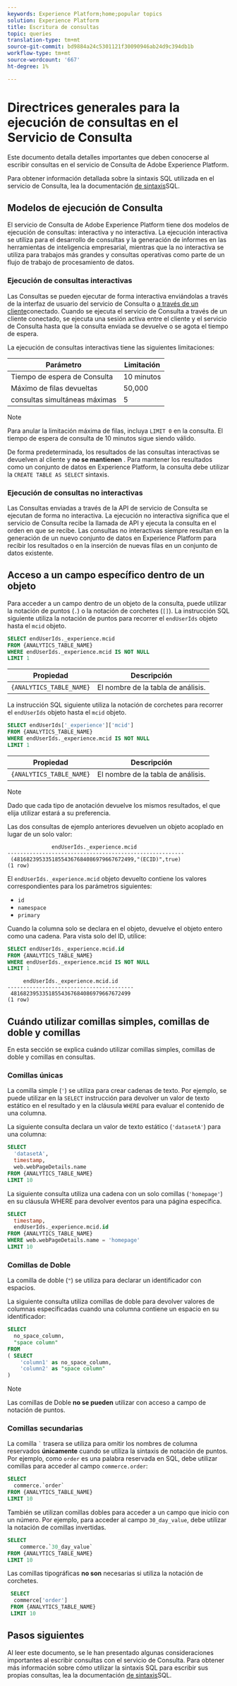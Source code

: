 ```yaml
---
keywords: Experience Platform;home;popular topics
solution: Experience Platform
title: Escritura de consultas
topic: queries
translation-type: tm+mt
source-git-commit: bd9884a24c5301121f30090946ab24d9c394db1b
workflow-type: tm+mt
source-wordcount: '667'
ht-degree: 1%

---
```



# Directrices generales para la ejecución de consultas en el Servicio de Consulta

Este documento detalla detalles importantes que deben conocerse al escribir consultas en el servicio de Consulta de Adobe Experience Platform.

Para obtener información detallada sobre la sintaxis SQL utilizada en el servicio de Consulta, lea la documentación [de sintaxis](../sql/syntax.md)SQL.

## Modelos de ejecución de Consulta

El servicio de Consulta de Adobe Experience Platform tiene dos modelos de ejecución de consultas: interactiva y no interactiva. La ejecución interactiva se utiliza para el desarrollo de consultas y la generación de informes en las herramientas de inteligencia empresarial, mientras que la no interactiva se utiliza para trabajos más grandes y consultas operativas como parte de un flujo de trabajo de procesamiento de datos.

### Ejecución de consultas interactivas

Las Consultas se pueden ejecutar de forma interactiva enviándolas a través de la interfaz de usuario del servicio de Consulta o [a través de un cliente](../clients/overview.md)conectado. Cuando se ejecuta el servicio de Consulta a través de un cliente conectado, se ejecuta una sesión activa entre el cliente y el servicio de Consulta hasta que la consulta enviada se devuelve o se agota el tiempo de espera.

La ejecución de consultas interactivas tiene las siguientes limitaciones:

| Parámetro | Limitación |
| --------- | ---------- |
| Tiempo de espera de Consulta | 10 minutos |
| Máximo de filas devueltas | 50,000 |
| consultas simultáneas máximas | 5 |

>[!NOTE]
>
>Para anular la limitación máxima de filas, incluya `LIMIT 0` en la consulta. El tiempo de espera de consulta de 10 minutos sigue siendo válido.

De forma predeterminada, los resultados de las consultas interactivas se devuelven al cliente y **no se mantienen** . Para mantener los resultados como un conjunto de datos en Experience Platform, la consulta debe utilizar la `CREATE TABLE AS SELECT` sintaxis.

### Ejecución de consultas no interactivas

Las Consultas enviadas a través de la API de servicio de Consulta se ejecutan de forma no interactiva. La ejecución no interactiva significa que el servicio de Consulta recibe la llamada de API y ejecuta la consulta en el orden en que se recibe. Las consultas no interactivas siempre resultan en la generación de un nuevo conjunto de datos en Experience Platform para recibir los resultados o en la inserción de nuevas filas en un conjunto de datos existente.

## Acceso a un campo específico dentro de un objeto

Para acceder a un campo dentro de un objeto de la consulta, puede utilizar la notación de puntos (`.`) o la notación de corchetes (`[]`). La instrucción SQL siguiente utiliza la notación de puntos para recorrer el `endUserIds` objeto hasta el `mcid` objeto.

```sql
SELECT endUserIds._experience.mcid
FROM {ANALYTICS_TABLE_NAME}
WHERE endUserIds._experience.mcid IS NOT NULL
LIMIT 1
```

| Propiedad | Descripción |
| -------- | ----------- |
| `{ANALYTICS_TABLE_NAME}` | El nombre de la tabla de análisis. |

La instrucción SQL siguiente utiliza la notación de corchetes para recorrer el `endUserIds` objeto hasta el `mcid` objeto.

```sql
SELECT endUserIds['_experience']['mcid']
FROM {ANALYTICS_TABLE_NAME}
WHERE endUserIds._experience.mcid IS NOT NULL
LIMIT 1
```

| Propiedad | Descripción |
| -------- | ----------- |
| `{ANALYTICS_TABLE_NAME}` | El nombre de la tabla de análisis. |

>[!NOTE]
>
>Dado que cada tipo de anotación devuelve los mismos resultados, el que elija utilizar estará a su preferencia.

Las dos consultas de ejemplo anteriores devuelven un objeto acoplado en lugar de un solo valor:

```console
              endUserIds._experience.mcid   
--------------------------------------------------------
 (48168239533518554367684086979667672499,"(ECID)",true)
(1 row)
```

El `endUserIds._experience.mcid` objeto devuelto contiene los valores correspondientes para los parámetros siguientes:

- `id`
- `namespace`
- `primary`

Cuando la columna solo se declara en el objeto, devuelve el objeto entero como una cadena. Para vista solo del ID, utilice:

```sql
SELECT endUserIds._experience.mcid.id
FROM {ANALYTICS_TABLE_NAME}
WHERE endUserIds._experience.mcid IS NOT NULL
LIMIT 1
```

```console
     endUserIds._experience.mcid.id 
----------------------------------------
 48168239533518554367684086979667672499
(1 row)
```

## Cuándo utilizar comillas simples, comillas de doble y comillas

En esta sección se explica cuándo utilizar comillas simples, comillas de doble y comillas en consultas.

### Comillas únicas

La comilla simple (`'`) se utiliza para crear cadenas de texto. Por ejemplo, se puede utilizar en la `SELECT` instrucción para devolver un valor de texto estático en el resultado y en la cláusula `WHERE` para evaluar el contenido de una columna.

La siguiente consulta declara un valor de texto estático (`'datasetA'`) para una columna:

```sql
SELECT 
  'datasetA',
  timestamp,
  web.webPageDetails.name
FROM {ANALYTICS_TABLE_NAME}
LIMIT 10
```

La siguiente consulta utiliza una cadena con un solo comillas (`'homepage'`) en su cláusula WHERE para devolver eventos para una página específica.

```sql
SELECT 
  timestamp,
  endUserIds._experience.mcid.id
FROM {ANALYTICS_TABLE_NAME}
WHERE web.webPageDetails.name = 'homepage'
LIMIT 10
```

### Comillas de Doble

La comilla de doble (`"`) se utiliza para declarar un identificador con espacios.

La siguiente consulta utiliza comillas de doble para devolver valores de columnas especificadas cuando una columna contiene un espacio en su identificador:

```sql
SELECT
  no_space_column,
  "space column"
FROM
( SELECT 
    'column1' as no_space_column,
    'column2' as "space column"
)
```

>[!NOTE]
>
>Las comillas de Doble **no se pueden** utilizar con acceso a campo de notación de puntos.

### Comillas secundarias

La comilla `` ` `` trasera se utiliza para omitir los nombres de columna reservados **únicamente** cuando se utiliza la sintaxis de notación de puntos. Por ejemplo, como `order` es una palabra reservada en SQL, debe utilizar comillas para acceder al campo `commerce.order`:

```sql
SELECT 
  commerce.`order`
FROM {ANALYTICS_TABLE_NAME}
LIMIT 10
```

También se utilizan comillas dobles para acceder a un campo que inicio con un número. Por ejemplo, para acceder al campo `30_day_value`, debe utilizar la notación de comillas invertidas.

```SQL
SELECT
    commerce.`30_day_value`
FROM {ANALYTICS_TABLE_NAME}
LIMIT 10
```

Las comillas tipográficas **no son** necesarias si utiliza la notación de corchetes.

```sql
 SELECT
  commerce['order']
 FROM {ANALYTICS_TABLE_NAME}
 LIMIT 10
```

## Pasos siguientes

Al leer este documento, se le han presentado algunas consideraciones importantes al escribir consultas con el servicio de Consulta. Para obtener más información sobre cómo utilizar la sintaxis SQL para escribir sus propias consultas, lea la documentación [de sintaxis](../sql/syntax.md)SQL.